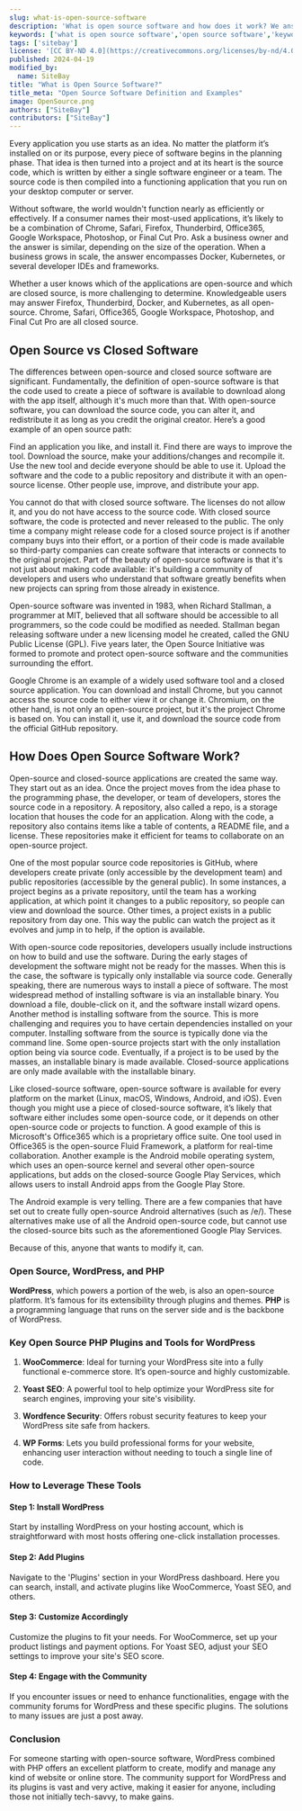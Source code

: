 ```yaml
---
slug: what-is-open-source-software
description: 'What is open source software and how does it work? We answer these questions, note the advantages and disadvantages of open source software, plus examples.'
keywords: ['what is open source software','open source software','keywords','open source software definition']
tags: ['sitebay']
license: '[CC BY-ND 4.0](https://creativecommons.org/licenses/by-nd/4.0)'
published: 2024-04-19
modified_by:
  name: SiteBay
title: "What is Open Source Software?"
title_meta: "Open Source Software Definition and Examples"
image: OpenSource.png
authors: ["SiteBay"]
contributors: ["SiteBay"]
---
```


Every application you use starts as an idea. No matter the platform it’s installed on or its purpose, every piece of software begins in the planning phase. That idea is then turned into a project and at its heart is the source code, which is written by either a single software engineer or a team. The source code is then compiled into a functioning application that you run on your desktop computer or server.

Without software, the world wouldn't function nearly as efficiently or effectively. If a consumer names their most-used applications, it’s likely to be a combination of Chrome, Safari, Firefox, Thunderbird, Office365, Google Workspace, Photoshop, or Final Cut Pro. Ask a business owner and the answer is similar, depending on the size of the operation. When a business grows in scale, the answer encompasses Docker, Kubernetes, or several developer IDEs and frameworks.

Whether a user knows which of the applications are open-source and which are closed source, is more challenging to determine. Knowledgeable users may answer Firefox, Thunderbird, Docker, and Kubernetes, as all open-source. Chrome, Safari, Office365, Google Workspace, Photoshop, and Final Cut Pro are all closed source.

## Open Source vs Closed Software

The differences between open-source and closed source software are significant. Fundamentally, the definition of open-source software is that the code used to create a piece of software is available to download along with the app itself, although it's much more than that.
With open-source software, you can download the source code, you can alter it, and redistribute it as long as you credit the original creator. Here’s a good example of an open source path:

Find an application you like, and install it.
Find there are ways to improve the tool.
Download the source, make your additions/changes and recompile it.
Use the new tool and decide everyone should be able to use it.
Upload the software and the code to a public repository and distribute it with an open-source license.
Other people use, improve, and distribute your app.

You cannot do that with closed source software. The licenses do not allow it, and you do not have access to the source code. With closed source software, the code is protected and never released to the public. The only time a company might release code for a closed source project is if another company buys into their effort, or a portion of their code is made available so third-party companies can create software that interacts or connects to the original project.
Part of the beauty of open-source software is that it's not just about making code available: it's building a community of developers and users who understand that software greatly benefits when new projects can spring from those already in existence.

Open-source software was invented in 1983, when Richard Stallman, a programmer at MIT, believed that all software should be accessible to all programmers, so the code could be modified as needed. Stallman began releasing software under a new licensing model he created, called the GNU Public License (GPL). Five years later, the Open Source Initiative was formed to promote and protect open-source software and the communities surrounding the effort.

Google Chrome is an example of a widely used software tool and a closed source application. You can download and install Chrome, but you cannot access the source code to either view it or change it. Chromium, on the other hand, is not only an open-source project, but it's the project Chrome is based on. You can install it, use it, and download the source code from the official GitHub repository.

## How Does Open Source Software Work?

Open-source and closed-source applications are created the same way. They start out as an idea. Once the project moves from the idea phase to the programming phase, the developer, or team of developers, stores the source code in a repository. A repository, also called a repo, is a storage location that houses the code for an application. Along with the code, a repository also contains items like a table of contents, a README file, and a license. These repositories make it efficient for teams to collaborate on an open-source project.

One of the most popular source code repositories is GitHub, where developers create private (only accessible by the development team) and public repositories (accessible by the general public). In some instances, a project begins as a private repository, until the team has a working application, at which point it changes to a public repository, so people can view and download the source. Other times, a project exists in a public repository from day one. This way the public can watch the project as it evolves and jump in to help, if the option is available.

With open-source code repositories, developers usually include instructions on how to build and use the software. During the early stages of development the software might not be ready for the masses. When this is the case, the software is typically only installable via source code. Generally speaking, there are numerous ways to install a piece of software. The most widespread method of installing software is via an installable binary. You download a file, double-click on it, and the software install wizard opens. Another method is installing software from the source. This is more challenging and requires you to have certain dependencies installed on your computer. Installing software from the source is typically done via the command line. Some open-source projects start with the only installation option being via source code. Eventually, if a project is to be used by the masses, an installable binary is made available. Closed-source applications are only made available with the installable binary.

Like closed-source software, open-source software is available for every platform on the market (Linux, macOS, Windows, Android, and iOS). Even though you might use a piece of closed-source software, it’s likely that software either includes some open-source code, or it depends on other open-source code or projects to function. A good example of this is Microsoft's Office365 which is a proprietary office suite. One tool used in Office365 is the open-source Fluid Framework, a platform for real-time collaboration. Another example is the Android mobile operating system, which uses an open-source kernel and several other open-source applications, but adds on the closed-source Google Play Services, which allows users to install Android apps from the Google Play Store.

The Android example is very telling. There are a few companies that have set out to create fully open-source Android alternatives (such as /e/). These alternatives make use of all the Android open-source code, but cannot use the closed-source bits such as the aforementioned Google Play Services. 

Because of this, anyone that wants to modify it, can.

### Open Source, WordPress, and PHP

**WordPress**, which powers a portion of the web, is also an open-source platform. It’s famous for its extensibility through plugins and themes. **PHP** is a programming language that runs on the server side and is the backbone of WordPress.

### Key Open Source PHP Plugins and Tools for WordPress

1. **WooCommerce**: Ideal for turning your WordPress site into a fully functional e-commerce store. It’s open-source and highly customizable.

2. **Yoast SEO**: A powerful tool to help optimize your WordPress site for search engines, improving your site's visibility.

3. **Wordfence Security**: Offers robust security features to keep your WordPress site safe from hackers.

4. **WP Forms**: Lets you build professional forms for your website, enhancing user interaction without needing to touch a single line of code.

### How to Leverage These Tools

#### Step 1: Install WordPress
Start by installing WordPress on your hosting account, which is straightforward with most hosts offering one-click installation processes.

#### Step 2: Add Plugins
Navigate to the 'Plugins' section in your WordPress dashboard. Here you can search, install, and activate plugins like WooCommerce, Yoast SEO, and others.

#### Step 3: Customize Accordingly
Customize the plugins to fit your needs. For WooCommerce, set up your product listings and payment options. For Yoast SEO, adjust your SEO settings to improve your site's SEO score.

#### Step 4: Engage with the Community
If you encounter issues or need to enhance functionalities, engage with the community forums for WordPress and these specific plugins. The solutions to many issues are just a post away.

### Conclusion

For someone starting with open-source software, WordPress combined with PHP offers an excellent platform to create, modify and manage any kind of website or online store. The community support for WordPress and its plugins is vast and very active, making it easier for anyone, including those not initially tech-savvy, to make gains.